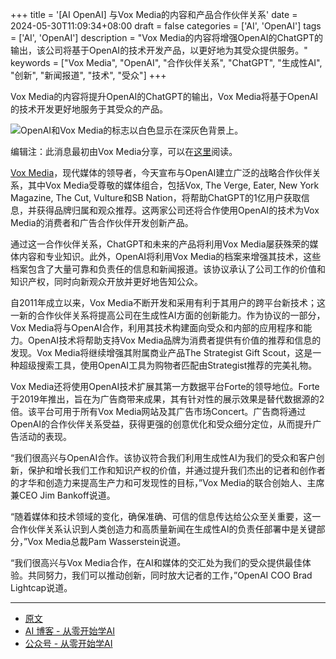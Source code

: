 +++
title = '[AI OpenAI] 与Vox Media的内容和产品合作伙伴关系'
date = 2024-05-30T11:09:34+08:00
draft = false
categories = ['AI', 'OpenAI']
tags = ['AI', 'OpenAI']
description = "Vox Media的内容将增强OpenAI的ChatGPT的输出，该公司将基于OpenAI的技术开发产品，以更好地为其受众提供服务。"
keywords = ["Vox Media", "OpenAI", "合作伙伴关系", "ChatGPT", "生成性AI", "创新", "新闻报道", "技术", "受众"]
+++

Vox Media的内容将提升OpenAI的ChatGPT的输出，Vox Media将基于OpenAI的技术开发更好地服务于其受众的产品。

![OpenAI和Vox Media的标志以白色显示在深灰色背景上。](https://images.ctfassets.net/kftzwdyauwt9/7tbKd9TTBs8kBTup1XWcJP/11a6082446dee45655904892258ebbfc/Vox_Media.png?w=1920&q=90&fm=webp)

编辑注：此消息最初由Vox Media分享，可以在[这里](https://www.voxmedia.com)阅读。

[Vox Media](https://www.voxmedia.com)，现代媒体的领导者，今天宣布与OpenAI建立广泛的战略合作伙伴关系，其中Vox Media受尊敬的媒体组合，包括Vox, The Verge, Eater, New York Magazine, The Cut, Vulture和SB Nation，将帮助ChatGPT的1亿用户获取信息，并获得品牌归属和观众推荐。这两家公司还将合作使用OpenAI的技术为Vox Media的消费者和广告合作伙伴开发创新产品。

通过这一合作伙伴关系，ChatGPT和未来的产品将利用Vox Media屡获殊荣的媒体内容和专业知识。此外，OpenAI将利用Vox Media的档案来增强其技术，这些档案包含了大量可靠和负责任的信息和新闻报道。该协议承认了公司工作的价值和知识产权，同时向新观众开放并更好地告知公众。

自2011年成立以来，Vox Media不断开发和采用有利于其用户的跨平台新技术；这一新的合作伙伴关系将提高公司在生成性AI方面的创新能力。作为协议的一部分，Vox Media将与OpenAI合作，利用其技术构建面向受众和内部的应用程序和能力。OpenAI技术将帮助支持Vox Media品牌为消费者提供有价值的推荐和信息的发现。Vox Media将继续增强其附属商业产品The Strategist Gift Scout，这是一种超级搜索工具，使用OpenAI工具为购物者匹配由Strategist推荐的完美礼物。

Vox Media还将使用OpenAI技术扩展其第一方数据平台Forte的领导地位。Forte于2019年推出，旨在为广告商带来成果，其有针对性的展示效果是替代数据源的2倍。该平台可用于所有Vox Media网站及其广告市场Concert。广告商将通过OpenAI的合作伙伴关系受益，获得更强的创意优化和受众细分定位，从而提升广告活动的表现。

“我们很高兴与OpenAI合作。该协议符合我们利用生成性AI为我们的受众和客户创新，保护和增长我们工作和知识产权的价值，并通过提升我们杰出的记者和创作者的才华和创造力来提高生产力和可发现性的目标，”Vox Media的联合创始人、主席兼CEO Jim Bankoff说道。

“随着媒体和技术领域的变化，确保准确、可信的信息传达给公众至关重要，这一合作伙伴关系认识到人类创造力和高质量新闻在生成性AI的负责任部署中是关键部分，”Vox Media总裁Pam Wasserstein说道。

“我们很高兴与Vox Media合作，在AI和媒体的交汇处为我们的受众提供最佳体验。共同努力，我们可以推动创新，同时放大记者的工作，”OpenAI COO Brad Lightcap说道。

---

- [原文](https://openai.com/index/a-content-and-product-partnership-with-vox-media/)
- [AI 博客 - 从零开始学AI](https://ai-blog.aihub2022.top/post/ai-openai-a-content-and-product-partnership-with-vox-media/)
- [公众号 - 从零开始学AI](https://mp.weixin.qq.com/s?__biz=MzA3MDIyNTgzNA==&mid=2649977295&idx=1&sn=0d0b4251cca38ebe62067e1b04077eab&chksm=86c7cb0ab1b0421c41d4d32a9e2fa66e31f05fd66637c4b7dd1f1adbc194863c4ace09bd0305#rd)
<!-- - [CSDN - 从零开始学AI](...) -->
<!-- - [掘金 - 从零开始学AI](...) -->
<!-- - [知乎 - 从零开始学AI](...) -->
<!-- - [阿里云 - 从零开始学AI](...) -->
<!-- - [腾讯云 - 从零开始学AI](...) -->
